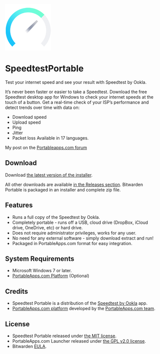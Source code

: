 <img src="./SpeedtestPortable/App/AppInfo/appicon_256.png" alt="Speedtest logo" width="150" />

# SpeedtestPortable

Test your internet speed and see your result with Speedtest by Ookla.

It’s never been faster or easier to take a Speedtest. Download the 
free Speedtest desktop app for Windows to check your internet speeds at 
the touch of a button. Get a real-time check of your ISP’s performance 
and detect trends over time with data on:
*   Download speed
*   Upload speed
*   Ping
*   Jitter
*   Packet loss
Available in 17 languages.

My post on the [Portableapps.com forum](https://portableapps.com/node/60564)

## Download

Download [the latest version of the installer][D1].

All other downloads are available [in the Releases section][D2]. Bitwarden Portable
is packaged in an installer and complete zip file.

[D1]: https://github.com/Makazzz/SpeedtestPortable/releases/latest
[D2]: https://github.com/Makazzz/SpeedtestPortable/releases

## Features

*   Runs a full copy of the Speedtest by Ookla.
*   Completely portable - runs off a USB, cloud drive (DropBox, iCloud drive, OneDrive, etc) or hard drive.
*   Does not require administrator privileges, works for any user.
*   No need for any external software - simply download extract and run!
*   Packaged in PortableApps.com format for easy integration.

## System Requirements

*   Microsoft Windows 7 or later.
*   [PortableApps.com Platform](https://portableapps.com/download) (Optional)

## Credits

*   Speedtest Portable is a distribution of the [Speedtest by Ookla](https://www.speedtest.net) app.
*   [PortableApps.com platform](https://portableapps.com/download) developed by the [PortableApps.com team](https://portableapps.com).

## License

*   Speedtest Portable released under [the MIT license](https://raw.githubusercontent.com/Makazzz/SpeedtestPortable/master/LICENSE).
*   PortableApps.com Launcher released under [the GPL v2.0 license](https://raw.githubusercontent.com/Makazzz/SpeedtestPortable/master/SpeedtestPortable/Other/Source/LauncherLicense.txt).
*   Bitwarden [EULA](https://raw.githubusercontent.com/Makazzz/SpeedtestPortable/master/SpeedtestPortable/App/AppInfo/EULA.txt).
